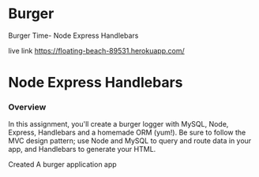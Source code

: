 # Burger
Burger Time- Node Express Handlebars

live link https://floating-beach-89531.herokuapp.com/


# Node Express Handlebars

### Overview

In this assignment, you'll create a burger logger with MySQL, Node, Express, Handlebars and a homemade ORM (yum!). Be sure to follow the MVC design pattern; use Node and MySQL to query and route data in your app, and Handlebars to generate your HTML.

Created 
A burger application app

